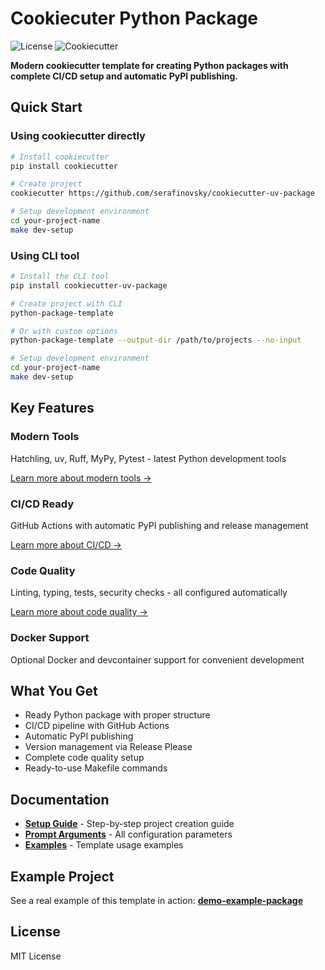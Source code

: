 # Cookiecuter Python Package

![License](https://img.shields.io/badge/license-MIT-green)
![Cookiecutter](https://img.shields.io/badge/cookiecutter-template-red)

**Modern cookiecutter template for creating Python packages with complete CI/CD setup and automatic PyPI publishing.**

## Quick Start

### Using cookiecutter directly

```bash
# Install cookiecutter
pip install cookiecutter

# Create project
cookiecutter https://github.com/serafinovsky/cookiecutter-uv-package

# Setup development environment
cd your-project-name
make dev-setup
```

### Using CLI tool

```bash
# Install the CLI tool
pip install cookiecutter-uv-package

# Create project with CLI
python-package-template

# Or with custom options
python-package-template --output-dir /path/to/projects --no-input

# Setup development environment
cd your-project-name
make dev-setup
```

## Key Features

### Modern Tools

Hatchling, uv, Ruff, MyPy, Pytest - latest Python development tools

[Learn more about modern tools →](features/index.md)

### CI/CD Ready

GitHub Actions with automatic PyPI publishing and release management

[Learn more about CI/CD →](features/ci-cd.md)

### Code Quality

Linting, typing, tests, security checks - all configured automatically

[Learn more about code quality →](features/code-quality.md)

### Docker Support

Optional Docker and devcontainer support for convenient development

## What You Get

- Ready Python package with proper structure
- CI/CD pipeline with GitHub Actions
- Automatic PyPI publishing
- Version management via Release Please
- Complete code quality setup
- Ready-to-use Makefile commands

## Documentation

- **[Setup Guide](tutorial.md)** - Step-by-step project creation guide
- **[Prompt Arguments](prompt-arguments.md)** - All configuration parameters
- **[Examples](examples.md)** - Template usage examples

## Example Project

See a real example of this template in action:
**[demo-example-package](https://github.com/serafinovsky/demo-example-package)**

## License

MIT License
